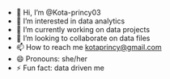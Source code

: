 - 👋 Hi, I’m @Kota-princy03
- 👀 I’m interested in data analytics 
- 🌱 I’m currently working on data projects 
- 💞️ I’m looking to collaborate on data files 
- 📫 How to reach me kotaprincy@gmail.com
- 😄 Pronouns: she/her
- ⚡ Fun fact: data driven me

<!---
Kota-princy03/Kota-princy03 is a ✨ special ✨ repository because its `README.md` (this file) appears on your GitHub profile.
You can click the Preview link to take a look at your changes.
--->
